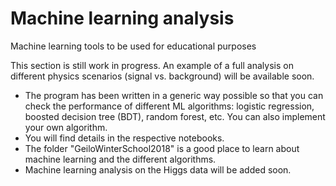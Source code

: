 # Machine learning analysis

Machine learning tools to be used for educational purposes

This section is still work in progress. An example of a full analysis on different physics scenarios (signal vs. background) will be available soon.

- The program has been written in a generic way possible so that you can check the performance of different ML algorithms: logistic regression, boosted decision tree (BDT), random forest, etc. You can also implement your own algorithm.
- You will find details in the respective notebooks.
- The folder "GeiloWinterSchool2018" is a good place to learn about machine learning and the different algorithms.
- Machine learning analysis on the Higgs data will be added soon.